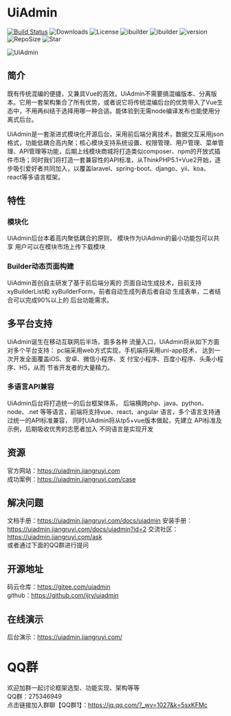 # UiAdmin

[![Build Status](https://travis-ci.org/ijry/initadmin.svg?branch=master)](https://travis-ci.org/ijry/initadmin)
![Downloads](https://img.shields.io/badge/downloads-1K-brightgreen.svg)
![License](https://img.shields.io/badge/license-Apache2-brightgreen.svg)
![ibuilder](https://img.shields.io/badge/ibuilder-yes-brightgreen.svg)
![ibuilder](https://img.shields.io/badge/cloudadmin-%E4%BA%91%E5%90%8E%E5%8F%B0-brightgreen.svg)
![version](https://img.shields.io/badge/initadmin-actionphp-brightgreen.svg)
![RepoSize](https://img.shields.io/github/repo-size/ijry/initadmin.svg)
![Star](https://img.shields.io/github/stars/ijry/initadmin.svg?style=social)

![UiAdmin](https://vkceyugu.cdn.bspapp.com/VKCEYUGU-f12e1180-fce8-465f-a4cd-9f2da88ca0e6/ba0c3585-fa80-4277-9ea2-46b08a23a4bf.png)


## 简介

既有传统混编的便捷，又兼具Vue的高效。UiAdmin不需要搞混编版本、分离版本。它用一套架构集合了所有优势，或者说它将传统混编后台的优势带入了Vue生态中，不用再纠结于选择用哪一种合适。能体验到无需node编译发布也能使用分离式后台。

UiAdmin是一套渐进式模块化开源后台，采用前后端分离技术，数据交互采用json格式，功能低耦合高内聚；核心模块支持系统设置、权限管理、用户管理、菜单管理、API管理等功能，后期上线模块商城将打造类似composer、npm的开放式插件市场；同时我们将打造一套兼容性的API标准，从ThinkPHP5.1+Vue2开始，逐步吸引爱好者共同加入，以覆盖laravel、spring-boot、django、yii、koa、react等多语言框架。

## 特性

### 模块化
UiAdmin后台本着高内聚低耦合的原则， 模块作为UiAdmin的最小功能包可以共享 用户可以在模块市场上传下载模块

### Builder动态页面构建

UiAdmin首创自主研发了基于前后端分离的 页面自动生成技术，目前支持xyBuilderList和 xyBuilderForm，前者自动生成列表后者自动 生成表单，二者结合可以完成90%以上的 后台功能需求。

## 多平台支持

UiAdmin诞生在移动互联网后半场，面多各种 流量入口，UiAdmin将从如下方面对多个平台支持： pc端采用web方式实现，手机端将采用uni-app技术， 达到一次开发全面覆盖iOS、安卓、微信小程序、支 付宝小程序、百度小程序、头条小程序、H5，从而 节省开发者的大量精力。

### 多语言API兼容

UiAdmin后台将打造统一的后台框架体系， 后端横跨php、java、python、node、.net 等等语言，前端将支持vue、react、angular 语言，多个语言支持通过统一的API标准兼容， 同时UiAdmin将从tp5+vue版本做起，先建立 API标准及示例，后期吸收优秀的志愿者加入 不同语言是实现开发

## 资源
官方网站：https://uiadmin.jiangruyi.com  
成功案例：https://uiadmin.jiangruyi.com/case  


## 解决问题
文档手册：https://uiadmin.jiangruyi.com/docs/uiadmin
安装手册：https://uiadmin.jiangruyi.com/docs/uiadmin?id=2
交流社区：https://uiadmin.jiangruyi.com/ask  
或者通过下面的QQ群进行提问

## 开源地址
码云仓库：https://gitee.com/uiadmin  
github：https://github.com/ijry/uiadmin  


## 在线演示
后台演示：https://uiadmin.jiangruyi.com/


# QQ群
欢迎加群一起讨论框架选型、功能实现、架构等等  
QQ群：275346949  
点击链接加入群聊【QQ群1】：https://jq.qq.com/?_wv=1027&k=5sxKFMc
